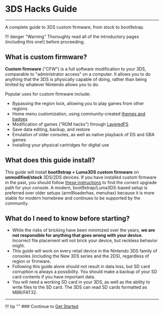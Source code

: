 # 3DS Hacks Guide
___
A complete guide to 3DS custom firmware, from stock to boot9strap.

!!! danger "Warning"
    Thoroughly read all of the introductory pages (including this one!) before proceeding.

## What is custom firmware?

**Custom firmware** ("CFW") is a full software modification to your 3DS, comparable to "administrator access" on a computer. It allows you to do anything that the 3DS is physically capable of doing, rather than being limited by whatever Nintendo allows you to do.

Popular uses for custom firmware include:

* Bypassing the region lock, allowing you to play games from other regions
* Home menu customization, using community-created [themes and badges](https://themeplaza.art)
* Modification of games ("ROM hacks") through [LayeredFS](https://github.com/knight-ryu12/godmode9-layeredfs-usage/wiki/Using-Luma3DS'-layeredfs-(Only-version-8.0-and-higher))
* Save data editing, backup, and restore
* Emulation of older consoles, as well as native playback of DS and GBA games
* Installing your physical cartridges for digital use

## What does this guide install?

This guide will install **boot9strap + Luma3DS custom firmware** on **unmodified/stock** 3DS/2DS devices. If you have installed custom firmware in the past, you should follow [these instructions](checking-for-cfw) to find the correct upgrade path for your console. A modern, boot9strap/Luma3DS-based setup is preferred over older setups (arm9loaderhax, menuhax) because it is more stable for modern homebrew and continues to be supported by the community.

## What do I need to know before starting?

* While the risks of bricking have been minimized over the years, **we are not responsible for anything that goes wrong with your device**. Incorrect file placement will not brick your device, but reckless behavior might.
* This guide will work on every retail device in the Nintendo 3DS family of consoles (including the New 3DS series and the 2DS), regardless of region or firmware.
* Following this guide alone should not result in data loss, but SD card corruption is always a possibility. You should make a backup of your SD card contents if you have important data.
* You will need a working SD card in your 3DS, as well as the ability to write files to the SD card. The 3DS can read SD cards formatted as MBR/FAT32.

___

!!! tip ""
    ### Continue to [Get Started](user-guide/get-started)

